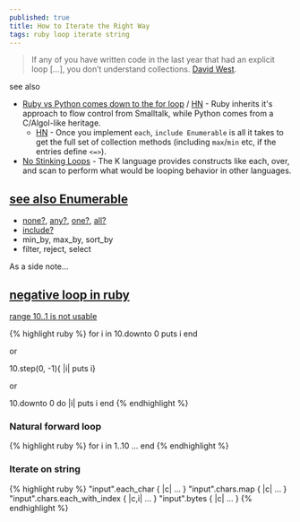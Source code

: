 ```yaml
---
published: true
title: How to Iterate the Right Way
tags: ruby loop iterate string
---
```

> If any of you have written code in the last year that had an explicit loop […], you don’t understand collections. [David West](http://jeromedalbert.com/ruby-how-to-iterate-the-right-way/).

see also
- [Ruby vs Python comes down to the for loop](https://softwaredoug.com/blog/2021/11/12/ruby-vs-python-for-loop.html) / [HN](https://news.ycombinator.com/item?id=40111184) - Ruby inherits it's approach to flow control from Smalltalk, while Python comes from a C/Algol-like heritage.
	- [HN](https://news.ycombinator.com/item?id=40111383) - Once you implement `each`, `include Enumerable` is all it takes to get the full set of collection methods (including `max`/`min` etc, if the entries define `<=>`). 
- [	No Stinking Loops](https://news.ycombinator.com/item?id=38663619) - The K language provides constructs like each, over, and scan to perform what would be looping behavior in other languages.

## [see also Enumerable](http://ruby-doc.org/core-2.6.3/Enumerable.html)
- [none?](http://ruby-doc.org/core-2.6.3/Enumerable.html#method-i-none-3F), [any?](http://ruby-doc.org/core-2.6.3/Enumerable.html#method-i-any-3F), [one?](http://ruby-doc.org/core-2.6.3/Enumerable.html#method-i-one-3F),  [all?](http://ruby-doc.org/core-2.6.3/Enumerable.html#method-i-all-3F)
- [include?](http://ruby-doc.org/core-2.6.3/Enumerable.html#method-i-include-3F)
- min_by, max_by, sort_by
- filter, reject, select


As a side note... 
## [negative loop in ruby](https://stackoverflow.com/questions/8926477/how-to-write-negative-loop-in-ruby-like-fori-index-i-0-i)

[range 10..1 is not usable](https://stackoverflow.com/questions/7705141/why-doesnt-backward-for-loop-work-in-ruby-eg-for-i-in-10-1#7705159)

{% highlight ruby %}
for i in 10.downto 0
  puts i
end

or

10.step(0, -1){ |i| puts i}

or

10.downto 0 do |i|
  puts i
end
{% endhighlight %}


### Natural forward loop
{% highlight ruby %}
for i in 1..10
  ...
end
{% endhighlight %}

### Iterate on string
{% highlight ruby %}
"input".each_char { |c| ... }
"input".chars.map { |c| ... }
"input".chars.each_with_index { |c,i| ... }
"input".bytes     { |c| ... }
{% endhighlight %}
